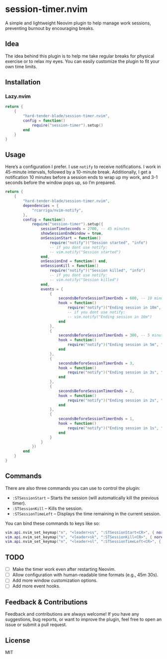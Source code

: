 # session-timer.nvim

A simple and lightweight Neovim plugin to help manage work sessions, preventing burnout by encouraging breaks.

## Idea

The idea behind this plugin is to help me take regular breaks for physical exercise or to relax my eyes. You can easily customize the plugin to fit your own time limits.

## Installation

### Lazy.nvim

```lua
return {
    {
        "hard-tender-blade/session-timer.nvim",
        config = function()
            require("session-timer").setup()
        end
    }
}
```

## Usage

Here’s a configuration I prefer. I use `notify` to receive notifications. I work in 45-minute intervals, followed by a 10-minute break. Additionally, I get a notification 10 minutes before a session ends to wrap up my work, and 3-1 seconds before the window pops up, so I’m prepared.

```lua
return {
    {
        "hard-tender-blade/session-timer.nvim",
        dependencies = {
            "rcarriga/nvim-notify",
        },
        config = function()
            require("session-timer").setup({
                sessionTimeSeconds = 2700, -- 45 minutes
                showSessionEndWindow = true,
                onSessionStart = function()
                    require("notify")("Session started", "info")
                    -- if you dont use notify:
                    -- vim.notify("Session started")
                end,
                onSessionEnd = function() end,
                onSessionKill = function()
                    require("notify")("Session killed", "info")
                    -- if you dont use notify:
                    -- vim.notify("Session killed")
                end,
                events = {
                    {
                        secondsBeforeSessionTimerEnds = 600, -- 10 minutes
                        hook = function()
                            require("notify")("Ending session in 10m", "info")
                            -- if you dont use notify:
                            -- vim.notify("Ending session in 10m")
                        end
                    },
                    {
                        secondsBeforeSessionTimerEnds = 300, -- 5 minutes
                        hook = function()
                            require("notify")("Ending session in 5m", "info")
                        end
                    },
                    {
                        secondsBeforeSessionTimerEnds = 3,
                        hook = function()
                            require("notify")("Ending session in 3s", "info")
                        end
                    },
                    {
                        secondsBeforeSessionTimerEnds = 2,
                        hook = function()
                            require("notify")("Ending session in 2s", "info")
                        end
                    },
                    {
                        secondsBeforeSessionTimerEnds = 1,
                        hook = function()
                            require("notify")("Ending session in 1s", "info")
                        end
                    }
                }
            })
        end
    }
}
```

## Commands

There are also three commands you can use to control the plugin:
- `:STSessionStart` – Starts the session (will automatically kill the previous timer).
- `:STSessionKill` – Kills the session.
- `:STSessionTimeLeft` – Displays the time remaining in the current session.

You can bind these commands to keys like so:

```lua
vim.api.nvim_set_keymap("n", "<leader>ss", ":STSessionStart<CR>", { noremap = true, silent = true })
vim.api.nvim_set_keymap("n", "<leader>sk", ":STSessionKill<CR>", { noremap = true, silent = true })
vim.api.nvim_set_keymap("n", "<leader>sl", ":STSessionTimeLeft<CR>", { noremap = true, silent = true })
```

## TODO

- [ ] Make the timer work even after restarting Neovim.
- [ ] Allow configuration with human-readable time formats (e.g., 45m 30s).
- [ ] Add more window customization options.
- [ ] Add more event hooks.

## Feedback & Contributions
Feedback and contributions are always welcome! If you have any suggestions, bug reports, or want to improve the plugin, feel free to open an issue or submit a pull request. 

## License

MIT
